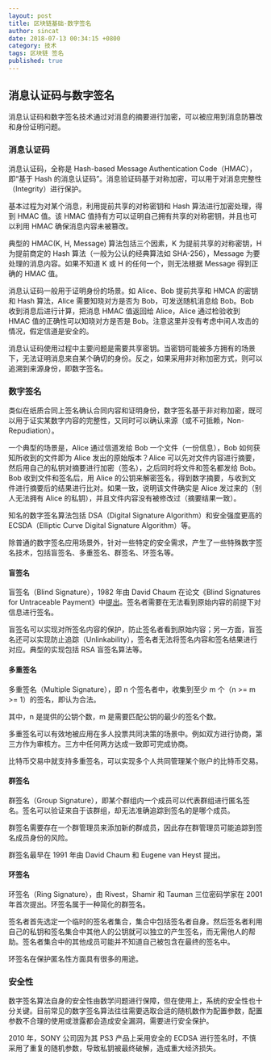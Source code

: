 ```yaml
---
layout: post
title: 区块链基础-数字签名
author: sincat
date: 2018-07-13 00:34:15 +0800
category: 技术
tags: 区块链 签名
published: true
---
```


## 消息认证码与数字签名

消息认证码和数字签名技术通过对消息的摘要进行加密，可以被应用到消息防篡改和身份证明问题。

### 消息认证码
消息认证码，全称是 Hash-based Message Authentication Code（HMAC），即“基于 Hash 的消息认证码”。消息验证码基于对称加密，可以用于对消息完整性（Integrity）进行保护。

基本过程为对某个消息，利用提前共享的对称密钥和 Hash 算法进行加密处理，得到 HMAC 值。该 HMAC 值持有方可以证明自己拥有共享的对称密钥，并且也可以利用 HMAC 确保消息内容未被篡改。

典型的 HMAC(K, H, Message) 算法包括三个因素，K 为提前共享的对称密钥，H 为提前商定的 Hash 算法（一般为公认的经典算法如 SHA-256），Message 为要处理的消息内容。如果不知道 K 或 H 的任何一个，则无法根据 Message 得到正确的 HMAC 值。

消息认证码一般用于证明身份的场景。如 Alice、Bob 提前共享和 HMCA 的密钥和 Hash 算法，Alice 需要知晓对方是否为 Bob，可发送随机消息给 Bob。Bob 收到消息后进行计算，把消息 HMAC 值返回给 Alice，Alice 通过检验收到 HMAC 值的正确性可以知晓对方是否是 Bob。注意这里并没有考虑中间人攻击的情况，假定信道是安全的。

消息认证码使用过程中主要问题是需要共享密钥。当密钥可能被多方拥有的场景下，无法证明消息来自某个确切的身份。反之，如果采用非对称加密方式，则可以追溯到来源身份，即数字签名。

### 数字签名
类似在纸质合同上签名确认合同内容和证明身份，数字签名基于非对称加密，既可以用于证实某数字内容的完整性，又同时可以确认来源（或不可抵赖，Non-Repudiation）。

一个典型的场景是，Alice 通过信道发给 Bob 一个文件（一份信息），Bob 如何获知所收到的文件即为 Alice 发出的原始版本？Alice 可以先对文件内容进行摘要，然后用自己的私钥对摘要进行加密（签名），之后同时将文件和签名都发给 Bob。Bob 收到文件和签名后，用 Alice 的公钥来解密签名，得到数字摘要，与收到文件进行摘要后的结果进行比对。如果一致，说明该文件确实是 Alice 发过来的（别人无法拥有 Alice 的私钥），并且文件内容没有被修改过（摘要结果一致）。

知名的数字签名算法包括 DSA（Digital Signature Algorithm）和安全强度更高的 ECSDA（Elliptic Curve Digital Signature Algorithm）等。

除普通的数字签名应用场景外，针对一些特定的安全需求，产生了一些特殊数字签名技术，包括盲签名、多重签名、群签名、环签名等。

#### 盲签名

盲签名（Blind Signature），1982 年由 David Chaum 在论文《Blind Signatures for Untraceable Payment》中[提出](http://www.hit.bme.hu/~buttyan/courses/BMEVIHIM219/2009/Chaum.BlindSigForPayment.1982.PDF)。签名者需要在无法看到原始内容的前提下对信息进行签名。

盲签名可以实现对所签名内容的保护，防止签名者看到原始内容；另一方面，盲签名还可以实现防止追踪（Unlinkability），签名者无法将签名内容和签名结果进行对应。典型的实现包括 RSA 盲签名算法等。

#### 多重签名
多重签名（Multiple Signature），即 n 个签名者中，收集到至少 m 个（n >= m >= 1）的签名，即认为合法。

其中，n 是提供的公钥个数，m 是需要匹配公钥的最少的签名个数。

多重签名可以有效地被应用在多人投票共同决策的场景中。例如双方进行协商，第三方作为审核方。三方中任何两方达成一致即可完成协商。

比特币交易中就支持多重签名，可以实现多个人共同管理某个账户的比特币交易。

#### 群签名

群签名（Group Signature），即某个群组内一个成员可以代表群组进行匿名签名。签名可以验证来自于该群组，却无法准确追踪到签名的是哪个成员。

群签名需要存在一个群管理员来添加新的群成员，因此存在群管理员可能追踪到签名成员身份的风险。

群签名最早在 1991 年由 David Chaum 和 Eugene van Heyst 提出。

#### 环签名

环签名（Ring Signature），由 Rivest，Shamir 和 Tauman 三位密码学家在 2001 年首次提出。环签名属于一种简化的群签名。

签名者首先选定一个临时的签名者集合，集合中包括签名者自身。然后签名者利用自己的私钥和签名集合中其他人的公钥就可以独立的产生签名，而无需他人的帮助。签名者集合中的其他成员可能并不知道自己被包含在最终的签名中。

环签名在保护匿名性方面具有很多的用途。

### 安全性

数字签名算法自身的安全性由数学问题进行保障，但在使用上，系统的安全性也十分关键。目前常见的数字签名算法往往需要选取合适的随机数作为配置参数，配置参数不合理的使用或泄露都会造成安全漏洞，需要进行安全保护。

2010 年，SONY 公司因为其 PS3 产品上采用安全的 ECDSA 进行签名时，不慎采用了重复的随机参数，导致私钥被最终破解，造成重大经济损失。
